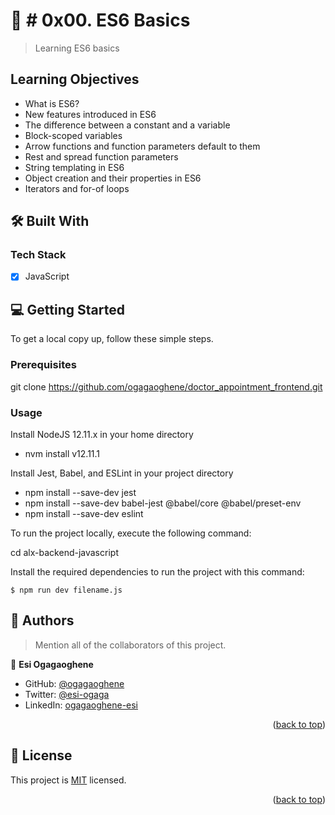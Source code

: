 <a name="readme-top"></a>

<!-- PROJECT DESCRIPTION -->

# 📖 # 0x00. ES6 Basics <a name="about-project"></a>

> Learning ES6 basics 

## Learning Objectives

- What is ES6?
- New features introduced in ES6
- The difference between a constant and a variable
- Block-scoped variables
- Arrow functions and function parameters default to them
- Rest and spread function parameters
- String templating in ES6
- Object creation and their properties in ES6
- Iterators and for-of loops

## 🛠 Built With <a name="built-with"></a>

### Tech Stack <a name="tech-stack"></a>

- [x] JavaScript

<!-- GETTING STARTED -->

## 💻 Getting Started <a name="getting-started"></a>

To get a local copy up, follow these simple steps.

### Prerequisites

git clone https://github.com/ogagaoghene/doctor_appointment_frontend.git


### Usage

Install NodeJS 12.11.x in your home directory
- nvm install v12.11.1

Install Jest, Babel, and ESLint in your project directory
- npm install --save-dev jest
- npm install --save-dev babel-jest @babel/core @babel/preset-env
- npm install --save-dev eslint

To run the project locally, execute the following command:

cd alx-backend-javascript

Install the required dependencies to run the project with this command:
```
$ npm run dev filename.js
```
<!-- AUTHORS -->

## 👥 Authors <a name="authors"></a>

> Mention all of the collaborators of this project.

👤 **Esi Ogagaoghene**

- GitHub: [@ogagaoghene](https://github.com/ogagaoghene)
- Twitter: [@esi-ogaga](https://twitter.com/esi-ogaga)
- LinkedIn: [ogagaoghene-esi](https://linkedin.com/in/ogagaoghene-esi)

<p align="right">(<a href="#readme-top">back to top</a>)</p>

<!-- LICENSE -->

## 📝 License <a name="license"></a>

This project is [MIT](./LICENSE) licensed.

<p align="right">(<a href="#readme-top">back to top</a>)</p>
